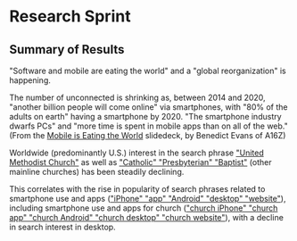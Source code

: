 # Research Sprint

## Summary of Results

"Software and mobile are eating the world" and a "global reorganization" is happening. 

The number of unconnected is shrinking as, between 2014 and 2020, "another billion people will come online" via smartphones, with "80% of the adults on earth" having a smartphone by 2020. "The smartphone industry dwarfs PCs" and "more time is spent in mobile apps than on all of the web." (From the [Mobile is Eating the World](http://a16z.com/2014/10/28/mobile-is-eating-the-world) slidedeck, by Benedict Evans of A16Z) 

Worldwide (predominantly U.S.) interest in the search phrase ["United Methodist Church"](http://www.google.com/trends/explore#q=United%20Methodist%20Church) as well as ["Catholic" "Presbyterian" "Baptist"](http://www.google.com/trends/explore#q=United%20Methodist%2C%20Catholic%2C%20Presbyterian%2C%20Baptist&cmpt=q&tz=) (other mainline churches) has been steadily declining.

This correlates with the rise in popularity of search phrases related to smartphone use and apps (["iPhone" "app" "Android" "desktop" "website"](http://www.google.com/trends/explore#q=iPhone%2C%20app%2C%20Android%2C%20desktop%2C%20website&cmpt=q&tz=)), including smartphone use and apps for church (["church iPhone" "church app" "church Android" "church desktop" "church website"](http://www.google.com/trends/explore#q=church%20iPhone%2C%20church%20app%2C%20church%20Android%2C%20church%20livestream&cmpt=q&tz=)), with a decline in search interest in desktop. 

















